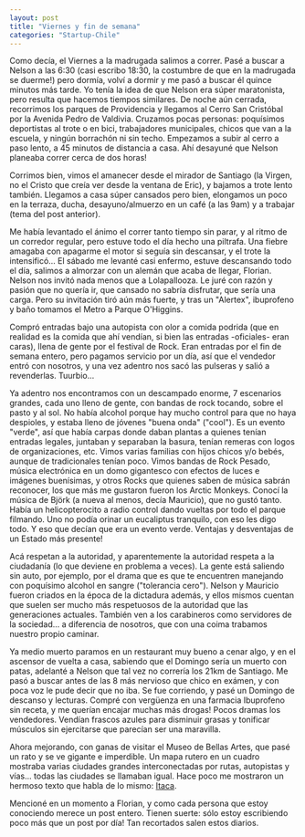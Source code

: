 ```yaml
---
layout: post
title: "Viernes y fin de semana"
categories: "Startup-Chile"
---
```


Como decía, el Viernes a la madrugada salimos a correr. Pasé a buscar a Nelson
a las 6:30 (casi escribo 18:30, la costumbre de que en la madrugada se
duerme!) pero dormía, volví a dormir y me pasó a buscar él quince minutos más
tarde. Yo tenía la idea de que Nelson era súper maratonista, pero resulta que
hacemos tiempos similares. De noche aún cerrada, recorrimos los parques de
Providencia y llegamos al Cerro San Cristóbal por la Avenida Pedro de
Valdivia. Cruzamos pocas personas: poquísimos deportistas al trote o en bici,
trabajadores municipales, chicos que van a la escuela, y ningún borrachón ni
sin techo. Empezamos a subir al cerro a paso lento, a 45 minutos de distancia
a casa. Ahí desayuné que Nelson planeaba correr cerca de dos horas!

Corrimos bien, vimos el amanecer desde el mirador de Santiago (la Virgen, no
el Cristo que creía ver desde la ventana de Eric), y bajamos a trote lento
también. Llegamos a casa súper cansados pero bien, elongamos un poco en la
terraza, ducha, desayuno/almuerzo en un café (a las 9am) y a trabajar (tema
del post anterior).

Me había levantado el ánimo el correr tanto tiempo sin parar, y al ritmo de un
corredor regular, pero estuve todo el día hecho una piltrafa. Una fiebre
amagaba con apagarme el motor si seguía sin descansar, y el trote la
intensificó... El sábado me levanté casi enfermo, estuve descansando todo el
día, salimos a almorzar con un alemán que acaba de llegar, Florian. Nelson nos
invitó nada menos que a Lolapallooza. Le juré con razón y pasión que no quería
ir, que cansado no sabría disfrutar, que sería una carga. Pero su invitación
tiró aún más fuerte, y tras un "Alertex", ibuprofeno y baño tomamos el Metro a
Parque O'Higgins.

Compró entradas bajo una autopista con olor a comida podrida (que en realidad
es la comida que ahí vendían, si bien las entradas -oficiales- eran caras),
llena de gente por el festival de Rock. Eran entradas por el fin de semana
entero, pero pagamos servicio por un día, así que el vendedor entró con
nosotros, y una vez adentro nos sacó las pulseras y salió a revenderlas.
Tuurbio...

Ya adentro nos encontramos con un descampado enorme, 7 escenarios grandes,
cada uno lleno de gente, con bandas de rock tocando, sobre el pasto y al sol.
No había alcohol porque hay mucho control para que no haya despioles, y estaba
lleno de jóvenes "buena onda" ("cool"). Es un evento "verde", así que había
carpas donde daban plantas a quienes tenían entradas legales, juntaban y
separaban la basura, tenían remeras con logos de organizaciones, etc. Vimos
varias familias con hijos chicos y/o bebés, aunque de tradicionales tenían
poco. Vimos bandas de Rock Pesado, música electrónica en un domo gigantesco
con efectos de luces e imágenes buenísimas, y otros Rocks que quienes saben de
música sabrán reconocer, los que más me gustaron fueron los Arctic Monkeys.
Conocí la música de Björk (a nueva al menos, decía Mauricio), que no gustó
tanto. Había un helicopterocito a radio control dando vueltas por todo el
parque filmando. Uno no podía orinar un eucaliptus tranquilo, con eso les digo
todo. Y eso que decían que era un evento verde. Ventajas y desventajas de un
Estado más presente!

Acá respetan a la autoridad, y aparentemente la autoridad respeta a la
ciudadanía (lo que deviene en problema a veces). La gente está saliendo sin
auto, por ejemplo, por el drama que es que te encuentren manejando con
poquísimo alcohol en sangre ("tolerancia cero"). Nelson y Mauricio fueron
criados en la época de la dictadura además, y ellos mismos cuentan que suelen
ser mucho más respetuosos de la autoridad que las generaciones actuales.
También ven a los carabineros como servidores de la sociedad... a diferencia
de nosotros, que con una coima trabamos nuestro propio caminar.

Ya medio muerto paramos en un restaurant muy bueno a cenar algo, y en el
ascensor de vuelta a casa, sabiendo que el Domingo sería un muerto con patas,
adelanté a Nelson que tal vez no correría los 21km de Santiago. Me pasó a
buscar antes de las 8 más nervioso que chico en exámen, y con poca voz le pude
decir que no iba. Se fue corriendo, y pasé un Domingo de descanso y lecturas.
Compré con vergüenza en una farmacia Ibuprofeno sin receta, y me querían
encajar muchas más drogas! Pocos dramas los vendedores. Vendían frascos azules
para disminuir grasas y tonificar músculos sin ejercitarse que parecían ser
una maravilla.

Ahora mejorando, con ganas de visitar el Museo de Bellas Artes, que pasé un
rato y se ve gigante e imperdible. Un mapa rutero en un cuadro mostraba varias
ciudades grandes interconectadas por rutas, autopistas y vías... todas las
ciudades se llamaban igual. Hace poco me mostraron un hermoso texto que habla
de lo mismo: [Itaca](http://huespedes.cica.es/aliens/gittcus/kavafis).

Mencioné en un momento a Florian, y como cada persona que estoy conociendo
merece un post entero. Tienen suerte: sólo estoy escribiendo poco más que un
post por día! Tan recortados salen estos diarios.
